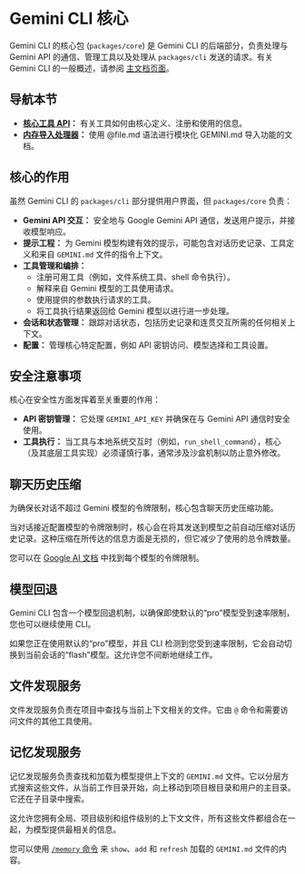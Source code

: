 # Gemini CLI 核心

Gemini CLI 的核心包 (`packages/core`) 是 Gemini CLI 的后端部分，负责处理与 Gemini API 的通信、管理工具以及处理从 `packages/cli` 发送的请求。有关 Gemini CLI 的一般概述，请参阅 [主文档页面](../index.md)。

## 导航本节

- **[核心工具 API](./tools-api.md)：** 有关工具如何由核心定义、注册和使用的信息。
- **[内存导入处理器](./memport.md)：** 使用 @file.md 语法进行模块化 GEMINI.md 导入功能的文档。

## 核心的作用

虽然 Gemini CLI 的 `packages/cli` 部分提供用户界面，但 `packages/core` 负责：

- **Gemini API 交互：** 安全地与 Google Gemini API 通信，发送用户提示，并接收模型响应。
- **提示工程：** 为 Gemini 模型构建有效的提示，可能包含对话历史记录、工具定义和来自 `GEMINI.md` 文件的指令上下文。
- **工具管理和编排：**
  - 注册可用工具（例如，文件系统工具、shell 命令执行）。
  - 解释来自 Gemini 模型的工具使用请求。
  - 使用提供的参数执行请求的工具。
  - 将工具执行结果返回给 Gemini 模型以进行进一步处理。
- **会话和状态管理：** 跟踪对话状态，包括历史记录和连贯交互所需的任何相关上下文。
- **配置：** 管理核心特定配置，例如 API 密钥访问、模型选择和工具设置。

## 安全注意事项

核心在安全性方面发挥着至关重要的作用：

- **API 密钥管理：** 它处理 `GEMINI_API_KEY` 并确保在与 Gemini API 通信时安全使用。
- **工具执行：** 当工具与本地系统交互时（例如，`run_shell_command`），核心（及其底层工具实现）必须谨慎行事，通常涉及沙盒机制以防止意外修改。

## 聊天历史压缩

为确保长对话不超过 Gemini 模型的令牌限制，核心包含聊天历史压缩功能。

当对话接近配置模型的令牌限制时，核心会在将其发送到模型之前自动压缩对话历史记录。这种压缩在所传达的信息方面是无损的，但它减少了使用的总令牌数量。

您可以在 [Google AI 文档](https://ai.google.dev/gemini-api/docs/models) 中找到每个模型的令牌限制。

## 模型回退

Gemini CLI 包含一个模型回退机制，以确保即使默认的“pro”模型受到速率限制，您也可以继续使用 CLI。

如果您正在使用默认的“pro”模型，并且 CLI 检测到您受到速率限制，它会自动切换到当前会话的“flash”模型。这允许您不间断地继续工作。

## 文件发现服务

文件发现服务负责在项目中查找与当前上下文相关的文件。它由 `@` 命令和需要访问文件的其他工具使用。

## 记忆发现服务

记忆发现服务负责查找和加载为模型提供上下文的 `GEMINI.md` 文件。它以分层方式搜索这些文件，从当前工作目录开始，向上移动到项目根目录和用户的主目录。它还在子目录中搜索。

这允许您拥有全局、项目级别和组件级别的上下文文件，所有这些文件都组合在一起，为模型提供最相关的信息。

您可以使用 [`/memory` 命令](../cli/commands.md) 来 `show`、`add` 和 `refresh` 加载的 `GEMINI.md` 文件的内容。
